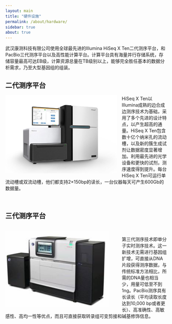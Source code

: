 ```yaml
---
layout: main
title: "硬件设施"
permalink: /about/hardware/
sidebar: true
about: true
---
```


<div>
<p>武汉康测科技有限公司使用全球最先进的Illumina HiSeq X Ten二代测序平台，和PacBio三代测序平台以及高性能计算平台。计算平台具有海量并行存储系统，存储容量最高可达EB级，计算资源总量在TB级别以上，能够完全胜任基本的数据分析需求，乃至大型基因组的组装。</p>
<h2>二代测序平台</h2>
<img src="/image/x-ten.jpg" style="float: left; width: 25em; margin-right: 1em;">
<p>

HiSeq X Ten以Illumina成熟的边合成边测序技术为基础，采用了多个先进的设计特点，以产生超高的通量。HiSeq X Ten包含数十亿个纳米孔的流动槽，以及新的簇生成试剂让数据密度显著增加。利用最先进的光学设备和更快的试剂，测序速度得到提升。每台HiSeq X Ten可运行单流动槽或双流动槽，他们都支持2×150bp的读长，一台仪器每天可产生600Gb的数据量。</p>
</div>

<div style="float: left;">
<br>
<h2>三代测序平台</h2>
<br>
<img src="/image/pacbio.jpg" style="float: left; width: 23em; margin-right: 3em;">
<p>第三代测序技术即单分子实时测序技术。这一新技术无需进行基因组扩增，可直接从DNA片段获得测序数据，与传统标准方法相比，所需的DNA量也相当少，用量可低至不到1ng。PacBio测序具有长读长（平均读取长度达到10,000 bp或者更长）、高准确性、高敏感性、高均一性等优点，而且可直接获取转录组可变剪接和碱基修饰信息。
</p>
</div>
